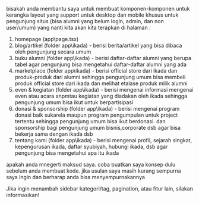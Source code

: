 bisakah anda membantu saya untuk membuat komponen-komponen untuk kerangka layout yang support untuk desktop dan mobile khusus untuk pengunjung situs (bisa alumni yang belum login, admin, dan non user/umum) yang nanti kita akan kita terapkan di halaman :
1. homepage (app\page.tsx)
2. blog/artikel (folder app\ikada) - berisi berita/artikel yang bisa dibaca oleh pengunjung secara umum
3. buku alumni (folder app\ikada) - berisi daftar-daftar alumni yang berupa tabel agar pengunjung bisa mengetahui daftar-daftar alumni yang ada
4. marketplace (folder app\ikada) - berisi official store dari ikada dan produk-produk dari alumni sehingga pengunjung umum bisa membeli produk official store dari ikada dan melihat etalase produk milik alumni
5. even & kegiatan (folder app\ikada) - berisi mengenai informasi mengenai even atau acara anpmtau kegiatan yang diadakan oleh ikada sehingga pengunjung umum bisa ikut untuk berpartisipasi
6. donasi & sponsorship (folder app\ikada) - berisi mengenai program donasi baik sukarela maupun program pengumpulan untuk project tertentu sehingga pengunjung umum bisa ikut berdonasi. dan sponsorship bagi pengunjung umum bisnis,corporate dsb agar bisa bekerja sama dengan ikada dsb
7. tentang kami (folder app\ikada) - berisi mengenai profil, sejarah singkat, kepengurusan ikada, daftar syubiyah, hubungi ikada, dsb agar pengunjung bisa mengetahui apa itu ikada

apakah anda mnegerti maksud saya. coba buatkan saya konsep dulu sebelum anda membuat kode. jika usulan saya masih kurang sempurna saya ingin dan berharap anda bisa menyempurnakannya


Jika ingin menambah sidebar kategori/tag, pagination, atau fitur lain, silakan informasikan!